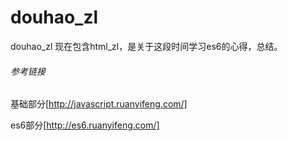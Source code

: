 # douhao_zl
douhao_zl 现在包含html_zl，是关于这段时间学习es6的心得，总结。

###### 参考链接
基础部分[http://javascript.ruanyifeng.com/]

es6部分[http://es6.ruanyifeng.com/]
